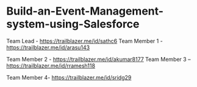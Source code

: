 # Build-an-Event-Management-system-using-Salesforce


Team Lead -  https://trailblazer.me/id/sathc6
Team Member 1 -https://trailblazer.me/id/arasu143

Team Member 2 - https://trailblazer.me/id/akumar8177
Team Member 3 –
https://trailblazer.me/id/rramesh118

Team Member 4- https://trailblazer.me/id/sridg29 
